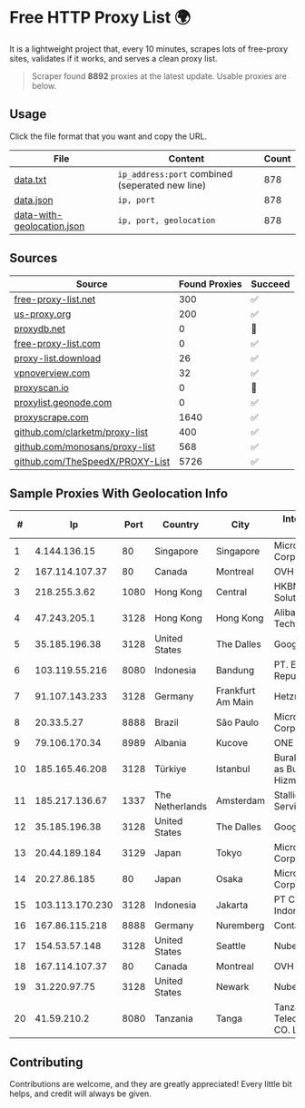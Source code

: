 
# Free HTTP Proxy List 🌍

It is a lightweight project that, every 10 minutes, scrapes lots of free-proxy sites, validates if it works, and serves a clean proxy list.


> Scraper found **8892** proxies at the latest update. Usable proxies are below.

## Usage

Click the file format that you want and copy the URL.


|File|Content|Count|
|----|-------|-----|
|[data.txt](https://raw.githubusercontent.com/themiralay/Proxy-List-World/master/data.txt)|`ip_address:port` combined (seperated new line)|878|
|[data.json](https://raw.githubusercontent.com/themiralay/Proxy-List-World/master/data.json)|`ip, port`|878|
|[data-with-geolocation.json](https://raw.githubusercontent.com/themiralay/Proxy-List-World/master/data-with-geolocation.json)|`ip, port, geolocation`|878|

## Sources

|Source|Found Proxies|Succeed|
|------|-------------|-------|
|[free-proxy-list.net](https://free-proxy-list.net)|300|✅|
|[us-proxy.org](https://www.us-proxy.org)|200|✅|
|[proxydb.net](http://proxydb.net)|0|🚫|
|[free-proxy-list.com](https://free-proxy-list.com/?page=&port=&type%5B%5D=http&type%5B%5D=https&up_time=0&search=Search)|0|✅|
|[proxy-list.download](https://www.proxy-list.download/HTTP)|26|✅|
|[vpnoverview.com](https://vpnoverview.com/privacy/anonymous-browsing/free-proxy-servers)|32|✅|
|[proxyscan.io](https://www.proxyscan.io)|0|🚫|
|[proxylist.geonode.com](https://proxylist.geonode.com/api/proxy-list?limit=300&page=1&sort_by=lastChecked&sort_type=desc&protocols=http,https)|0|✅|
|[proxyscrape.com](https://api.proxyscrape.com/v2/?request=displayproxies&protocol=http&timeout=10000&country=all&ssl=all&anonymity=all)|1640|✅|
|[github.com/clarketm/proxy-list](https://raw.githubusercontent.com/clarketm/proxy-list/master/proxy-list-raw.txt)|400|✅|
|[github.com/monosans/proxy-list](https://raw.githubusercontent.com/monosans/proxy-list/main/proxies/http.txt)|568|✅|
|[github.com/TheSpeedX/PROXY-List](https://raw.githubusercontent.com/TheSpeedX/PROXY-List/master/http.txt)|5726|✅|


## Sample Proxies With Geolocation Info

|#|Ip|Port|Country|City|Internet Service Provider|
|-|--|----|-------|----|-------------------------|
|1|4.144.136.15|80|Singapore|Singapore|Microsoft Corporation|
|2|167.114.107.37|80|Canada|Montreal|OVH SAS|
|3|218.255.3.62|1080|Hong Kong|Central|HKBN Enterprise Solutions HK Limited|
|4|47.243.205.1|3128|Hong Kong|Hong Kong|Alibaba (US) Technology Co., Ltd.|
|5|35.185.196.38|3128|United States|The Dalles|Google LLC|
|6|103.119.55.216|8080|Indonesia|Bandung|PT. Eka Mas Republik|
|7|91.107.143.233|3128|Germany|Frankfurt Am Main|Hetzner Online AG|
|8|20.33.5.27|8888|Brazil|São Paulo|Microsoft Corporation|
|9|79.106.170.34|8989|Albania|Kucove|ONE ALBANIA SH.A.|
|10|185.165.46.208|3128|Türkiye|Istanbul|Burak Buylu trading as BurtiNET Internet Hizmetleri|
|11|185.217.136.67|1337|The Netherlands|Amsterdam|Stallion Network Services Limited|
|12|35.185.196.38|3128|United States|The Dalles|Google LLC|
|13|20.44.189.184|3129|Japan|Tokyo|Microsoft Corporation|
|14|20.27.86.185|80|Japan|Osaka|Microsoft Corporation|
|15|103.113.170.230|3128|Indonesia|Jakarta|PT Cloudata Indonesia|
|16|167.86.115.218|8888|Germany|Nuremberg|Contabo GmbH|
|17|154.53.57.148|3128|United States|Seattle|Nubes, LLC|
|18|167.114.107.37|80|Canada|Montreal|OVH SAS|
|19|31.220.97.75|3128|United States|Newark|Nubes, LLC|
|20|41.59.210.2|8080|Tanzania|Tanga|Tanzania Telecommunications CO. LTD|



## Contributing

Contributions are welcome, and they are greatly appreciated! Every
little bit helps, and credit will always be given.

